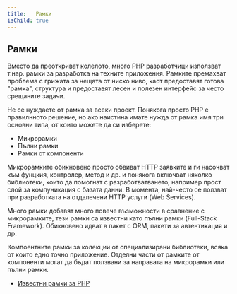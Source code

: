 ```yaml
---
title: 	 Рамки
isChild: true
---
```


## Рамки

Вместо да преоткриват колелото, много PHP разработчици използват т.нар. рамки
за разработка на техните приложения. Рамките премахват проблема с грижата
за нещата от ниско ниво, каот предоставят готова "рамка", структура и
предоставят лесен и полезен интерфейс за често срещаните задачи.

Не се нуждаете от рамка за всеки проект. Понякога просто PHP е правилнното
решение, но ако наистина имате нужда от рамка имя три основни типа, от
които можете да си изберете:

* Микрорамки
* Пълни рамки
* Рамки от компоненти

Микрорамките обикновено просто обвиват HTTP заявките и ги насочват към
фунцкия, контролер, метод и др. и понякога включват няколко библиотеки,
които да помогнат с разработватването, например прост слой за компуникация
с базата данни. В момента, най-често се ползват при разработката на 
отдалечени HTTP услуги (Web Services).

Много рамки добавят много повече възможности в сравнение с микрорамките,
тези рамки са известни като пълни рамки (Full-Stack Framework). Обикновено
идват в пакет с ORM, пакети за автентикация и др.

Компоентните рамки за колекции от специализирани библиотеки, всяка от
които едно точно приложение. Отделни части от рамките от компоненти
могат да бъдат ползвани за направата на микрорамки или пълни рамки.

* [Известни рамки за PHP](https://github.com/codeguy/php-the-right-way/wiki/Frameworks)
